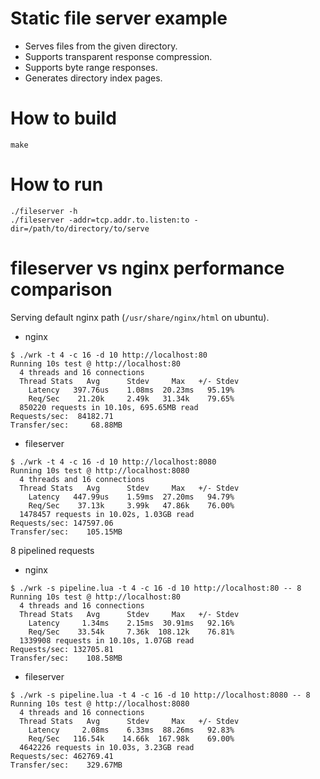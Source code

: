 # Static file server example

* Serves files from the given directory.
* Supports transparent response compression.
* Supports byte range responses.
* Generates directory index pages.

# How to build

```
make
```

# How to run

```
./fileserver -h
./fileserver -addr=tcp.addr.to.listen:to -dir=/path/to/directory/to/serve
```

# fileserver vs nginx performance comparison

Serving default nginx path (`/usr/share/nginx/html` on ubuntu).

* nginx

```
$ ./wrk -t 4 -c 16 -d 10 http://localhost:80
Running 10s test @ http://localhost:80
  4 threads and 16 connections
  Thread Stats   Avg      Stdev     Max   +/- Stdev
    Latency   397.76us    1.08ms  20.23ms   95.19%
    Req/Sec    21.20k     2.49k   31.34k    79.65%
  850220 requests in 10.10s, 695.65MB read
Requests/sec:  84182.71
Transfer/sec:     68.88MB
```

* fileserver

```
$ ./wrk -t 4 -c 16 -d 10 http://localhost:8080
Running 10s test @ http://localhost:8080
  4 threads and 16 connections
  Thread Stats   Avg      Stdev     Max   +/- Stdev
    Latency   447.99us    1.59ms  27.20ms   94.79%
    Req/Sec    37.13k     3.99k   47.86k    76.00%
  1478457 requests in 10.02s, 1.03GB read
Requests/sec: 147597.06
Transfer/sec:    105.15MB
```

8 pipelined requests

* nginx

```
$ ./wrk -s pipeline.lua -t 4 -c 16 -d 10 http://localhost:80 -- 8
Running 10s test @ http://localhost:80
  4 threads and 16 connections
  Thread Stats   Avg      Stdev     Max   +/- Stdev
    Latency     1.34ms    2.15ms  30.91ms   92.16%
    Req/Sec    33.54k     7.36k  108.12k    76.81%
  1339908 requests in 10.10s, 1.07GB read
Requests/sec: 132705.81
Transfer/sec:    108.58MB
```

* fileserver

```
$ ./wrk -s pipeline.lua -t 4 -c 16 -d 10 http://localhost:8080 -- 8
Running 10s test @ http://localhost:8080
  4 threads and 16 connections
  Thread Stats   Avg      Stdev     Max   +/- Stdev
    Latency     2.08ms    6.33ms  88.26ms   92.83%
    Req/Sec   116.54k    14.66k  167.98k    69.00%
  4642226 requests in 10.03s, 3.23GB read
Requests/sec: 462769.41
Transfer/sec:    329.67MB
```
